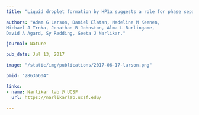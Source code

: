 ```yaml
---
title: "Liquid droplet formation by HP1α suggests a role for phase separation in heterochromatin"

authors: "Adam G Larson, Daniel Elatan, Madeline M Keenen, 
Michael J Trnka, Jonathan B Johnston, Alma L Burlingame, 
David A Agard, Sy Redding, Geeta J Narlikar."

journal: Nature

pub_date: Jul 13, 2017

image: "/static/img/publications/2017-06-17-larson.png"

pmid: "28636604"

links:
- name: Narlikar lab @ UCSF
  url: https://narlikarlab.ucsf.edu/
  
---
```


